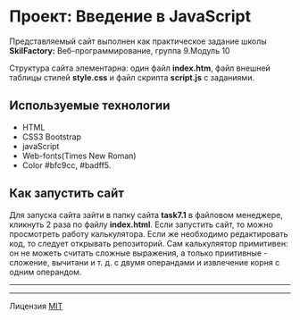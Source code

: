 # Проект: Введение в JavaScript #

 Представляемый сайт выполнен как практическое задание школы **SkilFactory:** Веб-программирование, группа 9.Модуль 10

 Структура сайта элементарна: один файл **index.htm**, файл внешней таблицы стилей **style.css** и файл скрипта **script.js** с заданиями.
## Используемые технологии ##

* HTML
* CSS3
  Bootstrap
* javaScript
* Web-fonts(Times New Roman)
* Color #bfc9cc, #badff5.

## Как запустить сайт ##

Для запуска сайта зайти в папку сайта **task7.1** в файловом менеджере, кликнуть 2 раза по файлу **index.html**.
Если запустить сайт, то можно просмотреть работу калькулятора. Если же необходимо редактировать код, то следует открывать репозиторий. Сам калькуляятор 
примитивен: он не можеть считать сложные выражения, а только приитивные - сложение, вычитани и т. д. с двумя операндами и извлечение корня с одним операндом.  

-----
-----

Лицензия [MIT](./license.md)
